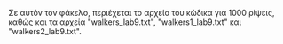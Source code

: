 Σε αυτόν τον φάκελο, περιέχεται το αρχείο του κώδικα για 1000 ρίψεις, καθώς και τα αρχεία "walkers_lab9.txt", "walkers1_lab9.txt" και "walkers2_lab9.txt".

